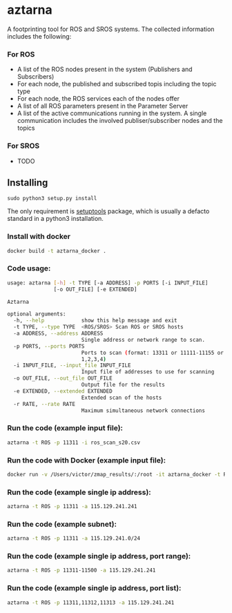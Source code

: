 # aztarna
A footprinting tool for ROS and SROS systems. The collected information includes the following:

### For ROS
* A list of the ROS nodes present in the system (Publishers and Subscribers)
* For each node, the published and subscribed topis including the topic type
* For each node, the ROS services each of the nodes offer
* A list of all ROS parameters present in the Parameter Server
* A list of the active communications running in the system. A single communication includes the involved publiser/subscriber nodes and the topics

### For SROS
* TODO

## Installing
```
sudo python3 setup.py install
```
The only requirement is [setuptools](https://pypi.org/project/setuptools/) package, which is usually a defacto standard in a python3 installation.

### Install with docker
```bash
docker build -t aztarna_docker .
```

### Code usage:

```bash
usage: aztarna [-h] -t TYPE [-a ADDRESS] -p PORTS [-i INPUT_FILE]
               [-o OUT_FILE] [-e EXTENDED]

Aztarna

optional arguments:
  -h, --help            show this help message and exit
  -t TYPE, --type TYPE  <ROS/SROS> Scan ROS or SROS hosts
  -a ADDRESS, --address ADDRESS
                        Single address or network range to scan.
  -p PORTS, --ports PORTS
                        Ports to scan (format: 13311 or 11111-11155 or
                        1,2,3,4)
  -i INPUT_FILE, --input_file INPUT_FILE
                        Input file of addresses to use for scanning
  -o OUT_FILE, --out_file OUT_FILE
                        Output file for the results
  -e EXTENDED, --extended EXTENDED
                        Extended scan of the hosts
  -r RATE, --rate RATE
                        Maximum simultaneous network connections
```

### Run the code (example input file):

```bash
aztarna -t ROS -p 11311 -i ros_scan_s20.csv
```

### Run the code with Docker (example input file):
```bash
docker run -v /Users/victor/zmap_results/:/root -it aztarna_docker -t ROS -p 11311 -i /root/ros_scan_s47.csv
```

### Run the code (example single ip address):

```bash
aztarna -t ROS -p 11311 -a 115.129.241.241
```

### Run the code (example subnet):

```bash
aztarna -t ROS -p 11311 -a 115.129.241.0/24
```

### Run the code (example single ip address, port range):

```bash
aztarna -t ROS -p 11311-11500 -a 115.129.241.241
```

### Run the code (example single ip address, port list):

```bash
aztarna -t ROS -p 11311,11312,11313 -a 115.129.241.241
```

